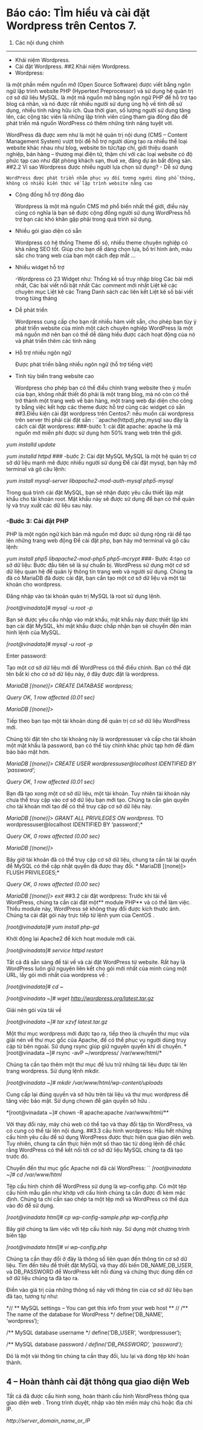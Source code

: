 Báo cáo: TÌm hiểu và cài đặt Wordpress trên Centos 7.
=====================================================

1. Các nội dung chính
---------------------

-   Khái niệm Wordpress.
-   Cài đặt Wordpress. \#\#2.Khái niệm Wordpress.
-   Wordpress:

là một phần mềm nguồn mở (Open Source Software) được viết bằng ngôn ngữ
lập trình website PHP (Hypertext Preprocessor) và sử dụng hệ quản trị cơ
sở dữ liệu MySQL. là một mã nguồn mở bằng ngôn ngữ PHP để hỗ trợ tạo
blog cá nhân, và nó được rất nhiều người sử dụng ủng hộ về tính dễ sử
dụng, nhiều tính năng hữu ích. Qua thời gian, số lượng người sử dụng
tăng lên, các cộng tác viên là những lập trình viên cũng tham gia đông
đảo để phát triển mã nguồn WordPress có thêm những tính năng tuyệt vời.

WordPress đã được xem như là một hệ quản trị nội dung (CMS – Content
Management System) vượt trội để hỗ trợ người dùng tạo ra nhiều thể loại
website khác nhau như blog, website tin tức/tạp chí, giới thiệu doanh
nghiệp, bán hàng – thương mại điện tử, thậm chí với các loại website có
độ phức tạp cao như đặt phòng khách sạn, thuê xe, đăng dự án bất động
sản. \#\#2.2 Vì sao Wordpress được nhiều người lựa chọn sử dụng? - Dễ sử
dụng

    WordPress được phát triển nhằm phục vụ đối tượng người dùng phổ thông, không có nhiều kiến thức về lập trình website nâng cao

-   Cộng đồng hỗ trợ đông đảo

    Wordpress là một mã nguồn CMS mở phổ biến nhất thế giới, điều này
    cũng có nghĩa là bạn sẽ được cộng đồng người sử dụng WordPress hỗ
    trợ bạn các khó khăn gặp phải trong quá trình sử dụng.

-   Nhiều gói giao diện có sẵn

    Wordpress có hệ thống Theme đồ sộ, nhiều theme chuyên nghiệp có khả
    năng SEO tốt. Giúp cho bạn dễ dàng chọn lựa, bố trí hình ảnh, màu
    sắc cho trang web của bạn một cách đẹp mắt ...
-   Nhiều widget hỗ trợ

    -Wordpress có 23 Widget như: Thống kê số truy nhập blog Các bài mới
    nhất, Các bài viết nổi bật nhất Các comment mới nhất Liệt kê các
    chuyên mục Liệt kê các Trang Danh sách các liên kết Liệt kê số bài
    viết trong từng tháng
-   Dễ phát triển

    Wordpress cung cấp cho bạn rất nhiều hàm viết sẵn, cho phép bạn tùy
    ý phát triển website của mình một cách chuyên nghiệp WordPress là
    một mã nguồn mở nên bạn có thể dễ dàng hiểu được cách hoạt động của
    nó và phát triển thêm các tính năng
-   Hỗ trợ nhiều ngôn ngữ

    Được phát triển bằng nhiều ngôn ngữ (hỗ trợ tiếng việt)
-   Tính tùy biến trang website cao

    Wordpress cho phép bạn có thể điều chỉnh trang website theo ý muốn
    của bạn, không nhất thiết đó phải là một trang blog, mà nó còn có
    thể trở thành một trang web về bán hàng, một trang web đại diện cho
    công ty bằng việc kết hợp các theme được hỗ trợ cùng các widget có
    sẵn \#\#3.Điều kiện cài đặt wordpress trên Centos7: nếu muốn cài
    wordpress trên server thì phải cài đặt sẳn :
    \`\`apache(httpd),php,mysql sau đây là cách cài đặt wordpress:
    \#\#\#-bước 1: cài đặt apache: apache là mã nguồn mở miễn phí được
    sử dụng hơn 50% trang web trên thế giới.

*yum installd update*

*yum installd httpd* \#\#\# -bước 2: Cài đặt MySQL MySQL là một hệ quản
trị cơ sở dữ liệu mạnh mẽ được nhiều người sử dụng Để cài đặt mysql, bạn
hãy mở terminal và gõ câu lệnh:

*yum install mysql-server libapache2-mod-auth-mysql php5-mysql*

Trong quá trình cài đặt MySQL, bạn sẽ nhận được yêu cầu thiết lập mật
khẩu cho tài khoản root. Mật khẩu này sẽ được sử dụng để bạn có thể quản
lý và truy xuất các dữ liệu sau này.

### -Bước 3: Cài đặt PHP

PHP là một ngôn ngữ kịch bản mã nguồn mở được sử dụng rộng rãi để tạo
lên những trang web động Để cài đặt php, bạn hãy mở terminal và gõ câu
lệnh:

*yum install php5 libapache2-mod-php5 php5-mcrypt* \#\#\#- Bước 4:tạo cơ
sở dữ liệu: Bước đầu tiên sẽ là sự chuẩn bị. WordPress sử dụng một cơ sở
dữ liệu quan hệ để quản lý thông tin trang web và người sử dụng. Chúng
ta đã có MariaDB đã được cài đặt, bạn cần tạo một cơ sở dữ liệu và một
tài khoản cho wordpress.

Đăng nhập vào tài khoản quản trị MySQL là root sử dụng lệnh.

*[root@vinadata]\# mysql -u root -p*

Bạn sẽ được yêu cầu nhập vào mật khẩu, mật khẩu này được thiết lập khi
bạn cài đặt MySQL, khi mật khẩu được chấp nhận bạn sẽ chuyển đến màn
hình lệnh của MySQL.

*[root@vinadata]\# mysql -u root -p*

Enter password:

Tạo một cơ sở dữ liệu mới để WordPress có thể điều chỉnh. Bạn có thể đặt
tên bất kì cho cơ sở dữ liệu này, ở đây được đặt là wordpress.

*MariaDB [(none)]\> CREATE DATABASE wordpress;*

*Query OK, 1 row affected (0.01 sec)*

*MariaDB [(none)]\>*

Tiếp theo bạn tạo một tài khoản dùng để quản trị cơ sở dữ liệu WordPress
mới.

Chúng tôi đặt tên cho tài khoảng này là wordpressuser và cấp cho tài
khoản một mật khẩu là password, bạn có thể tùy chỉnh khác phức tạp hơn
để đảm bảo bảo mật hơn.

*MariaDB [(none)]\> CREATE USER wordpressuser@localhost IDENTIFIED BY
‘password’;*

*Query OK, 1 row affected (0.01 sec)*

Bạn đã tạo xong một cơ sở dữ liệu, một tài khoản. Tuy nhiên tài khoản
này chưa thể truy cập vào cơ sở dữ liệu bạn mới tạo. Chúng ta cần gán
quyền cho tài khoản mới tạo để có thể truy cập cơ sở dữ liệu này.

*MariaDB [(none)]\> GRANT ALL PRIVILEGES ON wordpress.* TO
wordpressuser@localhost IDENTIFIED BY ‘password’;\*

*Query OK, 0 rows affected (0.00 sec)*

*MariaDB [(none)]\>*

Bây giờ tài khoản đã có thể truy cập cơ sở dữ liệu, chung ta cần tải lại
quyền để MySQL có thể cập nhật quyền đã được thay đổi. * MariaDB
[(none)]\> FLUSH PRIVILEGES;*

*Query OK, 0 rows affected (0.00 sec)*

*MariaDB [(none)]\> exit* \#\#3.2 cài đặt wordpress: Trước khi tải về
WordPress, chúng ta cần cài đặt một\*\* module PHP\*\* và có thể làm
việc. Thiếu module này, WordPress sẽ không thay đổi được kích thước ảnh.
Chúng ta cài đặt gói này trực tiếp từ lệnh yum của CentOS .

*[root@vinadata]\# yum install php-gd*

Khởi động lại Apache2 để kích hoạt module mới cài.

*[root@vinadata]\# service httpd restart*

Tất cả đã sẵn sàng để tải về và cài đặt WordPress từ website. Rất hay là
WordPress luôn giữ nguyên liên kết cho gói mới nhất của mình cùng một
URL, lấy gói mới nhất của wordpress về :

*[root@vinadata]\# cd \~*

*[root@vinadata \~]\# wget http://wordpress.org/latest.tar.gz*

Giải nén gói vừa tải về

*[root@vinadata \~]\# tar xzvf latest.tar.gz*

Một thư mục wordpress mới được tạo ra, tiếp theo là chuyển thư mục vừa
giải nén về thư mục gốc của Apache, để có thể phục vụ người dùng truy
cập từ bên ngoài. Sử dụng rsync giúp giữ nguyên quyền khi di chuyển. *
[root@vinadata \~]\# rsync -avP \~/wordpress/ /var/www/html/*

Chúng ta cần tạo thêm một thư mục để lưu trữ những tài liệu được tải lên
trang wordpress. Sử dụng lệnh mkdir.

*[root@vinadata \~]\# mkdir /var/www/html/wp-content/uploads*

Cung cấp lại đúng quyền và sở hữu trên tài liệu và thư mục wordpress để
tăng việc bảo mật. Sử dụng chown để gán quyền sở hữu .

\*[root@vinadata \~]\# chown -R apache:apache /var/www/html/\*\*

Với thay đổi này, máy chủ web có thể tạo và thay đổi tập tin WordPress,
và có cung có thể tải lên nội dung. \#\#3.3 cấu hình wordpress: Hầu hết
những cấu hình yêu cầu để sử dụng WordPress được thực hiện qua giao diện
web. Tuy nhiên, chung ta cần thực hiện một số thao tác từ dòng lệnh để
chắc rằng WordPress có thể kết nối tới cơ sở dữ liệu MySQL chúng ta đã
tạo trước đó.

Chuyển đến thư mục gốc Apache nơi đã cài WordPress: \`\` *[root@vinadata
\~]\# cd /var/www/html*

Tệp cấu hình chính để WordPress sử dụng là wp-config.php. Có một tệp cấu
hình mẫu gần như khớp với cấu hình chúng ta cần được đi kèm mặc định.
Chúng ta chỉ cần sao chép ta một tệp mới và WordPress có thể dựa vào đó
để sử dụng.

*[root@vinadata html]\# cp wp-config-sample.php wp-config.php*

Bây giờ chúng ta làm việc với tệp cấu hình này. Sử dụng một chương trình
biên tập

*[root@vinadata html]\# vi wp-config.php*

Chúng ta cần thay đổi ở đây là thông số liên quan đến thông tin cơ sở dữ
liệu. Tìm đến tiêu đề thiết đặt MySQL và thay đổi biến
DB\_NAME,DB\_USER, và DB\_PASSWORD để WordPress kết nối đúng và chứng
thực đúng đến cơ sở dữ liệu chúng ta đã tạo ra.

Điền vào giá trị của những thông số này với thông tin của cơ sở dữ liệu
bạn đã tạo, tương tự như:

\*// ** MySQL settings – You can get this info from your web host ** //
/\*\* The name of the database for WordPress \*/ define(‘DB\_NAME’,
‘wordpress‘);

/\*\* MySQL database username \*/ define(‘DB\_USER’, ‘wordpressuser‘);

/\*\* MySQL database password */ define(‘DB\_PASSWORD’, ‘password‘);*

Đó là một vài thông tin chúng ta cần thay đổi, lưu lại và đóng tệp khi
hoàn thành.

4 – Hoàn thành cài đặt thông qua giao diện Web
----------------------------------------------

Tất cả đã được cấu hình xong, hoàn thành cấu hình WordPress thông qua
giao diện web . Trong trình duyệt, nhập vào tên miền máy chủ hoặc địa
chỉ IP.

*http://server\_domain\_name\_or\_IP*
